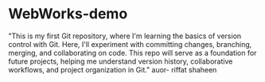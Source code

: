 # WebWorks-demo
 "This is my first Git repository, where I'm learning the basics of version control with Git. Here, I'll experiment with committing changes, branching, merging, and collaborating on code. This repo will serve as a foundation for future projects, helping me understand version history, collaborative workflows, and project organization in Git."
auor- riffat shaheen
